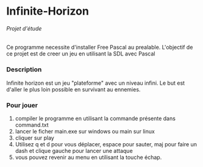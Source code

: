 

# Infinite-Horizon

###### Projet d'étude
Ce programme necessite d'installer Free Pascal au prealable.
L'objectif de ce projet est de creer un jeu en utilisant la SDL avec Pascal
### Description
Infinite horizon est un jeu "plateforme" avec un niveau infini. Le but est d'aller le plus loin possible en survivant au ennemies.

### Pour jouer

1) compiler le programme en utilisant la commande présente dans command.txt
2) lancer le ficher main.exe sur windows ou main sur linux
3) cliquer sur play
4) Utilisez q et d pour vous déplacer, espace pour sauter, maj pour faire un dash et clique gauche pour lancer une attaque
5) vous pouvez revenir au menu en utilisant la touche échap.


